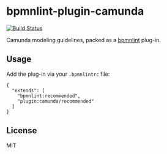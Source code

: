 # bpmnlint-plugin-camunda

[![Build Status](https://travis-ci.org/camunda/bpmnlint-plugin-camunda.svg?branch=master)](https://travis-ci.org/camunda/bpmnlint-plugin-camunda)

Camunda modeling guidelines, packed as a [bpmnlint](https://github.com/bpmn-io/bpmnlint) plug-in.


## Usage

Add the plug-in via your `.bpmnlintrc` file:

```
{
  "extends": [
    "bpmnlint:recommended",
    "plugin:camunda/recommended"
  ]
}
```


## License

MIT